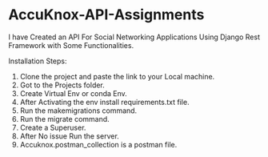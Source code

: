 # AccuKnox-API-Assignments
I have Created an API For Social Networking Applications Using Django Rest Framework with Some Functionalities.


Installation Steps:

1. Clone the project and paste the link to your Local machine.
2. Got to the Projects folder.
3. Create Virtual Env or conda Env.
4. After Activating the env install requirements.txt file.
5. Run the makemigrations command.
6. Run the migrate command.
7. Create a Superuser.
8. After No issue Run the server.
9. Accuknox.postman_collection is a postman file.
   
